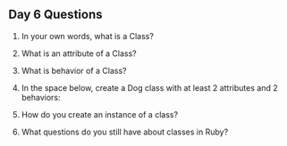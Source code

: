 ## Day 6 Questions

1. In your own words, what is a Class?  


1. What is an attribute of a Class?  


1. What is behavior of a Class?  


1. In the space below, create a Dog class with at least 2 attributes and 2 behaviors:  


1. How do you create an instance of a class?  


1. What questions do you still have about classes in Ruby?  

